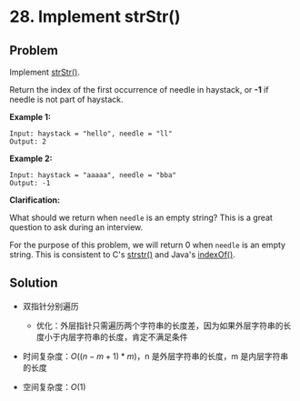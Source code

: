 # 28. Implement strStr()

## Problem

Implement [strStr()](http://www.cplusplus.com/reference/cstring/strstr/).

Return the index of the first occurrence of needle in haystack, or **-1** if needle is not part of haystack.

**Example 1:**

```
Input: haystack = "hello", needle = "ll"
Output: 2
```

**Example 2:**

```
Input: haystack = "aaaaa", needle = "bba"
Output: -1
```

**Clarification:**

What should we return when `needle` is an empty string? This is a great question to ask during an interview.

For the purpose of this problem, we will return 0 when `needle` is an empty string. This is consistent to C's [strstr()](http://www.cplusplus.com/reference/cstring/strstr/) and Java's [indexOf()](https://docs.oracle.com/javase/7/docs/api/java/lang/String.html#indexOf(java.lang.String)).

## Solution

- 双指针分别遍历

  - 优化：外层指针只需遍历两个字符串的长度差，因为如果外层字符串的长度小于内层字符串的长度，肯定不满足条件

- 时间复杂度：$O((n - m + 1) * m)$，n 是外层字符串的长度，m 是内层字符串的长度

- 空间复杂度：$O(1)$

  